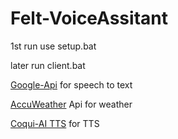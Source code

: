 # Felt-VoiceAssitant

1st run use setup.bat

later run client.bat


[Google-Api](https://cloud.google.com/speech-to-text) for speech to text

[AccuWeather](https://www.accuweather.com/) Api for weather

[Coqui-AI TTS](https://github.com/coqui-ai/TTS) for TTS

